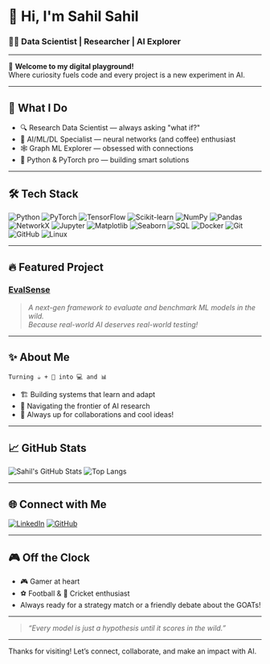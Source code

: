 # 👋 Hi, I'm Sahil Sahil

### 🧑‍🔬 Data Scientist | Researcher | AI Explorer

---

🌟 **Welcome to my digital playground!**  
Where curiosity fuels code and every project is a new experiment in AI.

---

## 🚀 What I Do

- 🔍 Research Data Scientist — always asking "what if?"
- 🤖 AI/ML/DL Specialist — neural networks (and coffee) enthusiast
- 🕸️ Graph ML Explorer — obsessed with connections
- 🐍 Python & PyTorch pro — building smart solutions

---

## 🛠️ Tech Stack

![Python](https://img.shields.io/badge/Python-3776AB?style=flat&logo=python&logoColor=white)
![PyTorch](https://img.shields.io/badge/PyTorch-EE4C2C?style=flat&logo=pytorch&logoColor=white)
![TensorFlow](https://img.shields.io/badge/TensorFlow-FF6F00?style=flat&logo=tensorflow&logoColor=white)
![Scikit-learn](https://img.shields.io/badge/Scikit--Learn-F7931E?style=flat&logo=scikit-learn&logoColor=white)
![NumPy](https://img.shields.io/badge/NumPy-013243?style=flat&logo=numpy&logoColor=white)
![Pandas](https://img.shields.io/badge/Pandas-150458?style=flat&logo=pandas&logoColor=white)
![NetworkX](https://img.shields.io/badge/NetworkX-00A99D?style=flat)
![Jupyter](https://img.shields.io/badge/Jupyter-F37626?style=flat&logo=jupyter&logoColor=white)
![Matplotlib](https://img.shields.io/badge/Matplotlib-11557C?style=flat)
![Seaborn](https://img.shields.io/badge/Seaborn-76B900?style=flat)
![SQL](https://img.shields.io/badge/SQL-4479A1?style=flat&logo=sqlite&logoColor=white)
![Docker](https://img.shields.io/badge/Docker-2496ED?style=flat&logo=docker&logoColor=white)
![Git](https://img.shields.io/badge/Git-F05032?style=flat&logo=git&logoColor=white)
![GitHub](https://img.shields.io/badge/GitHub-181717?style=flat&logo=github&logoColor=white)
![Linux](https://img.shields.io/badge/Linux-FCC624?style=flat&logo=linux&logoColor=black)

---

## 🔥 Featured Project

### [EvalSense](https://github.com/sahlilihas/EvalSense)
> _A next-gen framework to evaluate and benchmark ML models in the wild.  
> Because real-world AI deserves real-world testing!_

---

## ✨ About Me

```
Turning ☕ + 🤔 into 💻 and 📊
```
- 🏗️ Building systems that learn and adapt
- 🚦 Navigating the frontier of AI research
- 🤝 Always up for collaborations and cool ideas!

---

## 📈 GitHub Stats

![Sahil's GitHub Stats](https://github-readme-stats.vercel.app/api?username=sahlilihas&show_icons=true&theme=radical)
![Top Langs](https://github-readme-stats.vercel.app/api/top-langs/?username=sahlilihas&layout=compact&theme=radical)

---

## 🌐 Connect with Me

[![LinkedIn](https://img.shields.io/badge/LinkedIn-0A66C2?style=flat&logo=linkedin&logoColor=white)](https://linkedin.com/in/sahillihas)
[![GitHub](https://img.shields.io/badge/GitHub-181717?style=flat&logo=github&logoColor=white)](https://github.com/sahlilihas)

---

## 🎮 Off the Clock

- 🎮 Gamer at heart
- ⚽ Football & 🏏 Cricket enthusiast
- Always ready for a strategy match or a friendly debate about the GOATs!

---

> _“Every model is just a hypothesis until it scores in the wild.”_

---

Thanks for visiting! Let’s connect, collaborate, and make an impact with AI.
